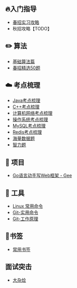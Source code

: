 ## 🔥入门指导
<!-- - [大学编程入门攻略](./docs/newbie.md) -->
- [春招实习攻略](./docs/spring.md)
- 秋招攻略【TODO】

## ✏️ 算法

- [基础算法篇](./docs/code.md#基础算法)
- [春招精选50题](./docs/code.md#春招精选50题)

## ☁️ 考点梳理
- [Java考点梳理](./network/java.md)
- [C++考点梳理](./network/c++.md)
- [计算机网络考点梳理](./network/network.md)
- [操作系统考点梳理](./network/os.md)
- [MySQL考点梳理](./network/mysql.md)
- [Redis考点梳理](./network/redis.md)
- [海量数据题](./network/big_data.md)
- [智力题](./network/iq.md)

## 📔 项目

- [Go语言动手写Web框架 - Gee](./docs/go-web.md)

## 🔧 工具
- [Linux 常用命令](./docs/linux.md)
- [Git-实用命令](./docs/git-base.md)
- [Git-工作原理](./docs/git-work.md)


## 🔖书签
- [常用书签](./docs/tool.md)

## 面试突击
- [大杂烩](./docs/interview.md)
